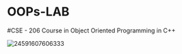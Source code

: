 # OOPs-LAB
#CSE - 206 Course in Object Oriented Programming in C++

![24591607606333](https://user-images.githubusercontent.com/88375748/133866521-c86c8f0e-ea2d-4537-9069-fa2e5f0eb159.png)
